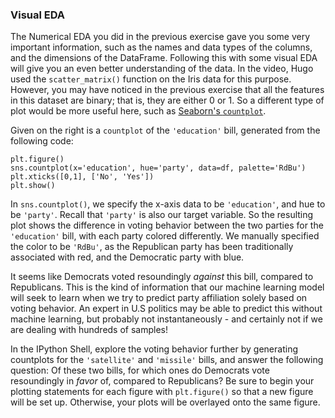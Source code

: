 ### Visual EDA

The Numerical EDA you did in the previous exercise gave you some very important information, such as the names and data types of the columns, and the dimensions of the DataFrame. Following this with some visual EDA will give you an even better understanding of the data. In the video, Hugo used the `scatter_matrix()` function on the Iris data for this purpose. However, you may have noticed in the previous exercise that all the features in this dataset are binary; that is, they are either 0 or 1. So a different type of plot would be more useful here, such as [Seaborn's `countplot`](http://seaborn.pydata.org/generated/seaborn.countplot.html).

Given on the right is a `countplot` of the `'education'` bill, generated from the following code:

```
plt.figure()
sns.countplot(x='education', hue='party', data=df, palette='RdBu')
plt.xticks([0,1], ['No', 'Yes'])
plt.show()

```

In `sns.countplot()`, we specify the x-axis data to be `'education'`, and hue to be `'party'`. Recall that `'party'` is also our target variable. So the resulting plot shows the difference in voting behavior between the two parties for the `'education'` bill, with each party colored differently. We manually specified the color to be `'RdBu'`, as the Republican party has been traditionally associated with red, and the Democratic party with blue.

It seems like Democrats voted resoundingly *against* this bill, compared to Republicans. This is the kind of information that our machine learning model will seek to learn when we try to predict party affiliation solely based on voting behavior. An expert in U.S politics may be able to predict this without machine learning, but probably not instantaneously - and certainly not if we are dealing with hundreds of samples!

In the IPython Shell, explore the voting behavior further by generating countplots for the `'satellite'` and `'missile'` bills, and answer the following question: Of these two bills, for which ones do Democrats vote resoundingly in *favor* of, compared to Republicans? Be sure to begin your plotting statements for each figure with `plt.figure()` so that a new figure will be set up. Otherwise, your plots will be overlayed onto the same figure.